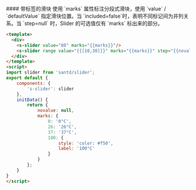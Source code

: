 <cn>
#### 带标签的滑块
使用 `marks` 属性标注分段式滑块，使用 `value` / `defaultValue` 指定滑块位置。当 `included=false`时，表明不同标记间为并列关系。当 `step=null` 时，Slider 的可选值仅有 `marks` 标出来的部分。
</cn>

```html
<template>
  <div>
  	<s-slider value="88" marks="{{marks}}"/>
    <s-slider range value="{{[10,30]}}" marks="{{marks}}" step="{{novalue}}"/>
  </div>
</template>
<script>
import slider from 'santd/slider';
export default {
    components: {
        's-slider': slider
    },
    initData() {
        return {
            novalue: null,
            marks: {
                0: '0°C',
                26: '26°C',
                37: '37°C',
                100: {
                    style: 'color: #f50',
                    label: '100°C'
                }
            }
        };
    }
}
</script>
```